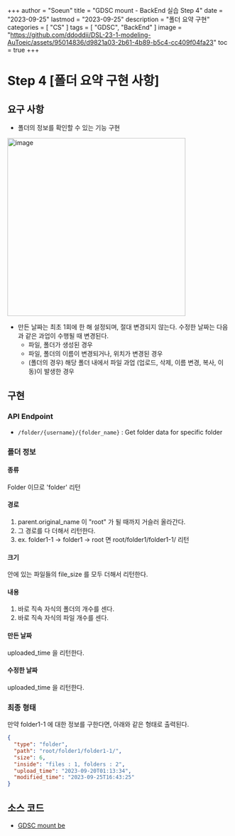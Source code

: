 +++
author = "Soeun"
title = "GDSC mount - BackEnd 실습 Step 4"
date = "2023-09-25"
lastmod = "2023-09-25"
description = "폴더 요약 구현"
categories = [
    "CS"
]
tags = [
    "GDSC",
    "BackEnd"
]
image = "https://github.com/ddoddii/DSL-23-1-modeling-AuToeic/assets/95014836/d9821a03-2b61-4b89-b5c4-cc409f04fa23"
toc = true
+++
# Step 4 [폴더 요약 구현 사항]

## 요구 사항

- 폴더의 정보를 확인할 수 있는 기능 구현

<img width="401" alt="image" src="https://github.com/ddoddii/ddoddii.github.io/assets/95014836/809bef78-a5bd-433d-ad4b-28f24d619dd4">

- 만든 날짜는 최초 1회에 한 해 설정되며, 절대 변경되지 않는다. 수정한 날짜는 다음과 같은 과업이 수행될 때 변경된다.
	- 파일, 폴더가 생성된 경우
	- 파일, 폴더의 이름이 변경되거나, 위치가 변경된 경우
	- (폴더의 경우) 해당 폴더 내에서 파일 과업 (업로드, 삭제, 이름 변경, 복사, 이동)이 발생한 경우

## 구현 

### API Endpoint
- `/folder/{username}/{folder_name}` : Get folder data for specific folder

### 폴더 정보 
#### 종류
Folder 이므로 'folder' 리턴
 
#### 경로
1. parent.original_name 이 "root" 가 될 때까지 거슬러 올라간다. 
2. 그 경로를 다 더해서 리턴한다.
3. ex. folder1-1 -> folder1 -> root 면 root/folder1/folder1-1/ 리턴 

#### 크기
안에 있는 파일들의 file_size 를 모두 더해서 리턴한다. 

#### 내용 
1. 바로 직속 자식의 폴더의 개수를 센다.
2. 바로 직속 자식의 파일 개수를 센다.

#### 만든 날짜
uploaded_time 을 리턴한다. 

#### 수정한 날짜
uploaded_time 을 리턴한다. 

### 최종 형태

만약 folder1-1 에 대한 정보를 구한다면, 아래와 같은 형태로 출력된다. 

```json
{
  "type": "folder",
  "path": "root/folder1/folder1-1/",
  "size": 6,
  "inside": "files : 1, folders : 2",
  "upload_time": "2023-09-20T01:13:34",
  "modified_time": "2023-09-25T16:43:25"
}
```

## 소스 코드 
- [GDSC mount be](https://github.com/gdsc-ys/mount-be/tree/feature/soeunuhm_step4)
